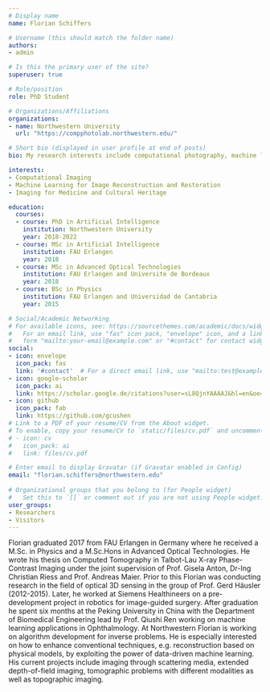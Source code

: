 ```yaml
---
# Display name
name: Florian Schiffers

# Username (this should match the folder name)
authors:
- admin

# Is this the primary user of the site?
superuser: true

# Role/position
role: PhD Student

# Organizations/Affiliations
organizations:
- name: Northwestern University
  url: "https://compphotolab.northwestern.edu/"

# Short bio (displayed in user profile at end of posts)
bio: My research interests include computational photography, machine learning and image reconstruction.

interests:
- Computational Imaging
- Machine Learning for Image Reconstruction and Restoration
- Imaging for Medicine and Cultural Heritage

education:
  courses:
  - course: PhD in Artificial Intelligence
    institution: Northwestern University
    year: 2018-2022
  - course: MSc in Artificial Intelligence
    institution: FAU Erlangen
    year: 2018
  - course: MSc in Advanced Optical Technologies
    institution: FAU Erlangen and Universite de Bordeaux
    year: 2018
  - course: BSc in Physics
    institution: FAU Erlangen and Universidad de Cantabria
    year: 2015

# Social/Academic Networking
# For available icons, see: https://sourcethemes.com/academic/docs/widgets/#icons
#   For an email link, use "fas" icon pack, "envelope" icon, and a link in the
#   form "mailto:your-email@example.com" or "#contact" for contact widget.
social:
- icon: envelope
  icon_pack: fas
  link: '#contact'  # For a direct email link, use "mailto:test@example.org".
- icon: google-scholar
  icon_pack: ai
  link: https://scholar.google.de/citations?user=sL8QjnYAAAAJ&hl=en&oe=ASCII
- icon: github
  icon_pack: fab
  link: https://github.com/gcushen
# Link to a PDF of your resume/CV from the About widget.
# To enable, copy your resume/CV to `static/files/cv.pdf` and uncomment the lines below.  
# - icon: cv
#   icon_pack: ai
#   link: files/cv.pdf

# Enter email to display Gravatar (if Gravatar enabled in Config)
email: "florian.schiffers@northwestern.edu"
  
# Organizational groups that you belong to (for People widget)
#   Set this to `[]` or comment out if you are not using People widget.  
user_groups:
- Researchers
- Visitors
---
```


Florian graduated 2017 from FAU Erlangen in Germany where he received a M.Sc. in Physics and a M.Sc.Hons in Advanced Optical Technologies. He wrote his thesis on Computed Tomography in Talbot-Lau X-ray Phase-Contrast Imaging under the joint supervision of Prof. Gisela Anton, Dr-Ing Christian Riess and Prof. Andreas Maier.
Prior to this Florian was conducting research in the field of optical 3D sensing in the group of Prof. Gerd Häusler (2012-2015). Later, he worked at Siemens Healthineers on a pre-development project in robotics for image-guided surgery. After graduation he spent six months at the Peking University in China with the Department of Biomedical Engineering lead by Prof. Qiushi Ren working on machine learning applications in Ophthalmology.
At Northwestern Florian is working on algorithm development for inverse problems. He is especially interested on how to enhance conventional techniques, e.g. reconstruction based on physical models, by exploiting the power of data-driven machine learning.  His current projects include imaging through scattering media, extended depth-of-field imaging, tomographic problems with different modalities as well as topographic imaging.
